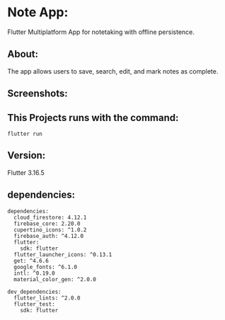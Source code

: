 # Note App:

Flutter Multiplatform App for notetaking with offline persistence.
## About:
 
The app allows users to save, search, edit, and mark notes as complete. 
## Screenshots:





## This Projects runs with the command:

```
flutter run
```
## Version:

Flutter 3.16.5

## dependencies:
```
dependencies:
  cloud_firestore: 4.12.1
  firebase_core: 2.20.0
  cupertino_icons: ^1.0.2
  firebase_auth: ^4.12.0
  flutter:
    sdk: flutter
  flutter_launcher_icons: ^0.13.1
  get: ^4.6.6
  google_fonts: ^6.1.0
  intl: ^0.19.0
  material_color_gen: ^2.0.0

dev_dependencies:
  flutter_lints: ^2.0.0
  flutter_test:
    sdk: flutter
  ```
